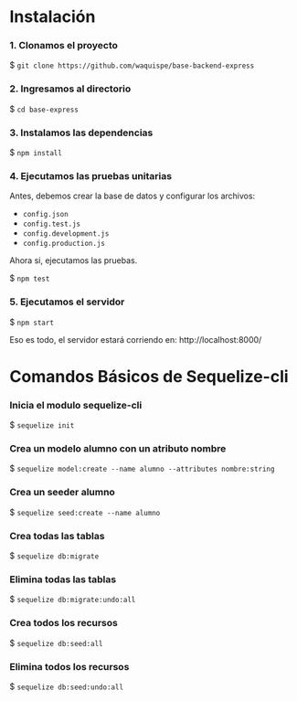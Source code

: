 # Instalación

### 1. Clonamos el proyecto
$ `git clone https://github.com/waquispe/base-backend-express`

### 2. Ingresamos al directorio
$ `cd base-express`

### 3. Instalamos las dependencias
$ `npm install`

### 4. Ejecutamos las pruebas unitarias
Antes, debemos crear la base de datos y configurar los archivos:
-  `config.json`
-  `config.test.js`
-  `config.development.js`
-  `config.production.js`

Ahora si, ejecutamos las pruebas.

$ `npm test`

### 5. Ejecutamos el servidor
$ `npm start`

Eso es todo, el servidor estará corriendo en: http://localhost:8000/

# Comandos Básicos de Sequelize-cli

### Inicia el modulo sequelize-cli
$ `sequelize init`

### Crea un modelo alumno con un atributo nombre
$ `sequelize model:create --name alumno --attributes nombre:string`

### Crea un seeder alumno
$ `sequelize seed:create --name alumno`

### Crea todas las tablas
$ `sequelize db:migrate`

### Elimina todas las tablas
$ `sequelize db:migrate:undo:all`

### Crea todos los recursos
$ `sequelize db:seed:all`

### Elimina todos los recursos
$ `sequelize db:seed:undo:all`
